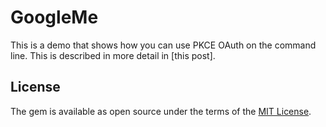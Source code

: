 # GoogleMe

This is a demo that shows how you can use PKCE OAuth on the command line. This is described in more detail in [this post].

## License

The gem is available as open source under the terms of the [MIT License](https://opensource.org/licenses/MIT).
